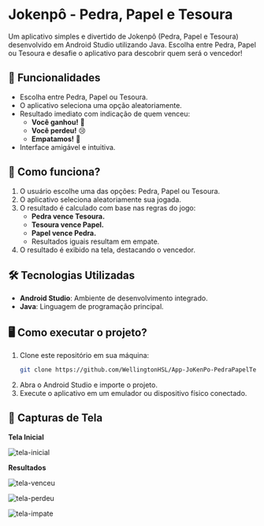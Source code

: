 # Jokenpô - Pedra, Papel e Tesoura

Um aplicativo simples e divertido de Jokenpô (Pedra, Papel e Tesoura) desenvolvido em Android Studio utilizando Java. Escolha entre Pedra, Papel ou Tesoura e desafie o aplicativo para descobrir quem será o vencedor!

## 📱 Funcionalidades

- Escolha entre Pedra, Papel ou Tesoura.
- O aplicativo seleciona uma opção aleatoriamente.
- Resultado imediato com indicação de quem venceu:
  - **Você ganhou!** 🎉
  - **Você perdeu!** 😢
  - **Empatamos!** 🤝
- Interface amigável e intuitiva.

## 🚀 Como funciona?

1. O usuário escolhe uma das opções: Pedra, Papel ou Tesoura.
2. O aplicativo seleciona aleatoriamente sua jogada.
3. O resultado é calculado com base nas regras do jogo:
   - **Pedra vence Tesoura.**
   - **Tesoura vence Papel.**
   - **Papel vence Pedra.**
   - Resultados iguais resultam em empate.
4. O resultado é exibido na tela, destacando o vencedor.

## 🛠️ Tecnologias Utilizadas

- **Android Studio**: Ambiente de desenvolvimento integrado.
- **Java**: Linguagem de programação principal.

## 🖥️ Como executar o projeto?

1. Clone este repositório em sua máquina:
   ```bash
   git clone https://github.com/WellingtonHSL/App-JoKenPo-PedraPapelTesoura.git
2. Abra o Android Studio e importe o projeto.
3. Execute o aplicativo em um emulador ou dispositivo físico conectado.

## 📸 Capturas de Tela
**Tela Inicial**

![tela-inicial](https://github.com/user-attachments/assets/98ab63eb-6b10-46d4-a0d5-f116ec5202b4)

**Resultados**

![tela-venceu](https://github.com/user-attachments/assets/fbb78e56-0b23-497b-93cc-c02483da12ce)

![tela-perdeu](https://github.com/user-attachments/assets/145da219-1e41-4d6a-ab31-c4c16381e02b)

![tela-impate](https://github.com/user-attachments/assets/326a08a7-95fe-4b93-ab6a-163b5ece7f30)
